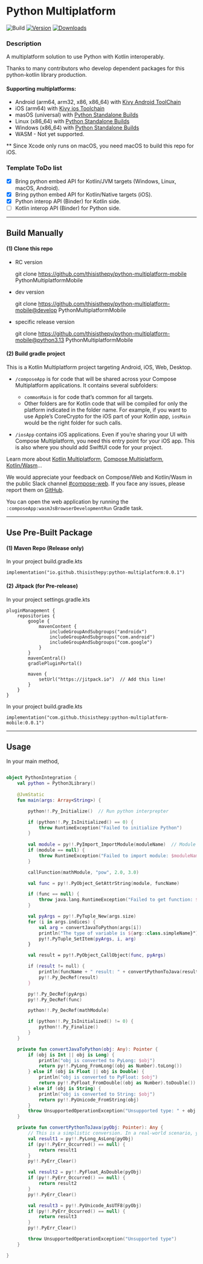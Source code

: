 # Python Multiplatform

![Build](https://github.com/thisisthepy/toolchain/workflows/Build/badge.svg)
[![Version](https://img.shields.io/jetbrains/plugin/v/MARKETPLACE_ID.svg)](https://plugins.jetbrains.com/plugin/MARKETPLACE_ID)
[![Downloads](https://img.shields.io/jetbrains/plugin/d/MARKETPLACE_ID.svg)](https://plugins.jetbrains.com/plugin/MARKETPLACE_ID)


### Description

A multiplatform solution to use Python with Kotlin interoperably.

Thanks to many contributors who develop dependent packages for this python-kotlin library production.


#### Supporting multiplatforms:

- Android (arm64, arm32, x86, x86_64) with [Kivy Android ToolChain](https://github.com/thisisthepy/toolchain-android)
- iOS (arm64) with [Kivy ios Toolchain](https://github.com/thisisthepy/toolchain-ios)
- masOS (universal) with [Python Standalone Builds](https://github.com/indygreg/python-build-standalone)
- Linux (x86_64) with [Python Standalone Builds](https://github.com/indygreg/python-build-standalone)
- Windows (x86_64) with [Python Standalone Builds](https://github.com/indygreg/python-build-standalone)
- WASM - Not yet supported.

** Since Xcode only runs on macOS, you need macOS to build this repo for iOS.


### Template ToDo list
- [x] Bring python embed API for Kotlin/JVM targets (Windows, Linux, macOS, Android).
- [x] Bring python embed API for Kotlin/Native targets (iOS).
- [x] Python interop API (Binder) for Kotlin side.
- [ ] Kotlin interop API (Binder) for Python side.

___

## Build Manually

#### (1) Clone this repo

- RC version


    git clone https://github.com/thisisthepy/python-multiplatform-mobile PythonMultiplatformMobile

- dev version


    git clone https://github.com/thisisthepy/python-multiplatform-mobile@develop PythonMultiplatformMobile

- specific release version


    git clone https://github.com/thisisthepy/python-multiplatform-mobile@python3.13 PythonMultiplatformMobile


#### (2) Build gradle project

This is a Kotlin Multiplatform project targeting Android, iOS, Web, Desktop.

* `/composeApp` is for code that will be shared across your Compose Multiplatform applications.
  It contains several subfolders:
  - `commonMain` is for code that’s common for all targets.
  - Other folders are for Kotlin code that will be compiled for only the platform indicated in the folder name.
    For example, if you want to use Apple’s CoreCrypto for the iOS part of your Kotlin app,
    `iosMain` would be the right folder for such calls.

* `/iosApp` contains iOS applications. Even if you’re sharing your UI with Compose Multiplatform, 
  you need this entry point for your iOS app. This is also where you should add SwiftUI code for your project.


Learn more about [Kotlin Multiplatform](https://www.jetbrains.com/help/kotlin-multiplatform-dev/get-started.html),
[Compose Multiplatform](https://github.com/JetBrains/compose-multiplatform/#compose-multiplatform),
[Kotlin/Wasm](https://kotl.in/wasm/)…

We would appreciate your feedback on Compose/Web and Kotlin/Wasm in the public Slack channel [#compose-web](https://slack-chats.kotlinlang.org/c/compose-web).
If you face any issues, please report them on [GitHub](https://github.com/JetBrains/compose-multiplatform/issues).

You can open the web application by running the `:composeApp:wasmJsBrowserDevelopmentRun` Gradle task.


---

## Use Pre-Built Package

#### (1) Maven Repo (Release only)

In your project build.gradle.kts

    implementation("io.github.thisisthepy:python-multiplatform:0.0.1")

#### (2) Jitpack (for Pre-release)

In your project settings.gradle.kts

    pluginManagement {
        repositories {
            google {
                mavenContent {
                    includeGroupAndSubgroups("androidx")
                    includeGroupAndSubgroups("com.android")
                    includeGroupAndSubgroups("com.google")
                }
            }
            mavenCentral()
            gradlePluginPortal()
    
            maven {
                setUrl("https://jitpack.io")  // Add this line!
            }
        }
    }


In your project build.gradle.kts

    implementation("com.github.thisisthepy:python-multiplatform-mobile:0.0.1")

---

## Usage

In your main method,

```kotlin

object PythonIntegration {
    val python = Python3Library()
    
    @JvmStatic
    fun main(args: Array<String>) {

        python!!.Py_Initialize()  // Run python interprepter

        if (python!!.Py_IsInitialized() == 0) {
            throw RuntimeException("Failed to initialize Python")
        }
        
        val module = py!!.PyImport_ImportModule(moduleName)  // Module import
        if (module == null) {
            throw RuntimeException("Failed to import module: $moduleName")
        }

        callFunction(mathModule, "pow", 2.0, 3.0)

        val func = py!!.PyObject_GetAttrString(module, funcName)

        if (func == null) {
            throw java.lang.RuntimeException("Failed to get function: $funcName")
        }

        val pyArgs = py!!.PyTuple_New(args.size)
        for (i in args.indices) {
            val arg = convertJavaToPython(args[i])
            println("The type of variable is ${arg::class.simpleName}")
            py!!.PyTuple_SetItem(pyArgs, i, arg)
        }

        val result = py!!.PyObject_CallObject(func, pyArgs)

        if (result != null) {
            println(funcName + " result: " + convertPythonToJava(result))
            py!!.Py_DecRef(result)
        }

        py!!.Py_DecRef(pyArgs)
        py!!.Py_DecRef(func)

        python!!.Py_DecRef(mathModule)

        if (python!!.Py_IsInitialized() != 0) {
            python!!.Py_Finalize()
        }
    }

    private fun convertJavaToPython(obj: Any): Pointer {
        if (obj is Int || obj is Long) {
            println("obj is converted to PyLong: $obj")
            return py!!.PyLong_FromLong((obj as Number).toLong())
        } else if (obj is Float || obj is Double) {
            println("obj is converted to PyFloat: $obj")
            return py!!.PyFloat_FromDouble((obj as Number).toDouble())
        } else if (obj is String) {
            println("obj is converted to String: $obj")
            return py!!.PyUnicode_FromString(obj)
        }
        throw UnsupportedOperationException("Unsupported type: " + obj.javaClass)
    }

    private fun convertPythonToJava(pyObj: Pointer): Any {
        // This is a simplistic conversion. In a real-world scenario, you'd need more type checking.
        val result1 = py!!.PyLong_AsLong(pyObj)
        if (py!!.PyErr_Occurred() == null) {
            return result1
        }
        py!!.PyErr_Clear()

        val result2 = py!!.PyFloat_AsDouble(pyObj)
        if (py!!.PyErr_Occurred() == null) {
            return result2
        }
        py!!.PyErr_Clear()

        val result3 = py!!.PyUnicode_AsUTF8(pyObj)
        if (py!!.PyErr_Occurred() == null) {
            return result3
        }
        py!!.PyErr_Clear()

        throw UnsupportedOperationException("Unsupported type")
    }

}

```
